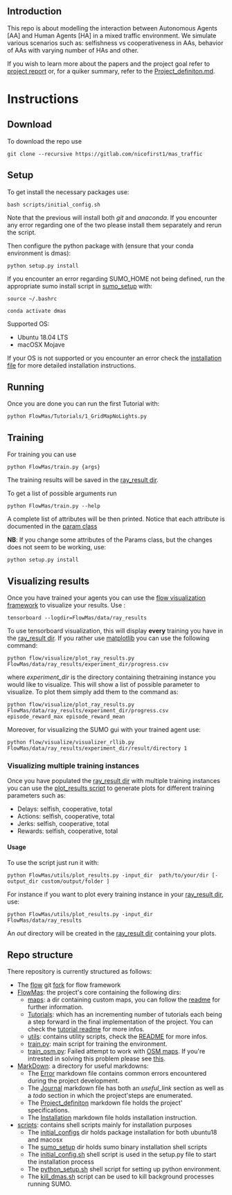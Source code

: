 ## Introduction 
This repo is about modelling the interaction between Autonomous Agents [AA] and Human Agents [HA] in a mixed traffic environment.
We simulate various scenarios such as: selfishness vs cooperativeness in AAs, behavior of AAs with varying number of HAs and other.

If you wish to learn more about the papers and the project goal refer to [project report](MarkDown/Report.pdf) or, for a quiker summary, refer to the [Project_definiton.md](MarkDown/Project_definiton.md).

# Instructions

## Download

To download the repo use

`git clone --recursive https://gitlab.com/nicofirst1/mas_traffic`

## Setup

To get install the necessary packages use:

`bash scripts/initial_config.sh`

Note that the previous will install both _git_ and _anaconda_. If you encounter any error regarding one of the two please install them separately and rerun the script.

Then configure the python package with (ensure that your conda environment is dmas):

`python setup.py install`

If you encounter an error regarding SUMO_HOME not being defined, run the appropriate sumo install script in 
[sumo_setup](scripts/sumo_setup) with:

`source ~/.bashrc`

`conda activate dmas`

Supported OS:

- Ubuntu 18.04 LTS
- macOSX Mojave

If your OS is not supported or you encounter an error check the [installation file](MarkDown/Installation.md) for more detailed installation instructions.

## Running

Once you are done you can run the first Tutorial with:

`python FlowMas/Tutorials/1_GridMapNoLights.py`

## Training

For training you can use 

`python FlowMas/train.py {args}`

The training results will be saved in the [ray_result dir](FlowMas/data/ray_results). 

To get a list of possible arguments run 

`python FlowMas/train.py --help`

A complete list of attributes will be then printed. Notice that each attribute is documented in the
[param class](FlowMas/utils/parameters.py)

__NB__: If you change some attributes of the Params class, but the changes does not seem to be working, use:

`python setup.py install`

## Visualizing results

Once you have trained your agents you can use the [flow visualization framework](https://github.com/flow-project/flow/blob/master/tutorials/tutorial04_visualize.ipynb)
to visualize your results. Use :

`tensorboard --logdir=FlowMas/data/ray_results`

To use tensorboard visualization, this will display __every__ training you have in the [ray_result dir](FlowMas/data/ray_results).
If you rather use [matplotlib](https://matplotlib.org/) you can use the following command:

`python flow/visualize/plot_ray_results.py FlowMas/data/ray_results/experiment_dir/progress.csv`

where _experiment_dir_ is the directory containing thetraining instance you would like to visualize. This will show a list of 
possible parameter to visualize. To plot them simply add them to the command as:

`python flow/visualize/plot_ray_results.py FlowMas/data/ray_results/experiment_dir/progress.csv episode_reward_max episode_reward_mean`

Moreover, for visualizing the SUMO gui with your trained agent use:

`python flow/visualize/visualizer_rllib.py FlowMas/data/ray_results/experiment_dir/result/directory 1`


### Visualizing multiple training instances

Once you have populated the [ray_result dir](FlowMas/data/ray_results) with multiple training instances you can use the 
[plot_results script](FlowMas/utils/plot_results.py) to generate plots for different training parameters such as:
- Delays: selfish, cooperative, total
- Actions:  selfish, cooperative, total
- Jerks:  selfish, cooperative, total
- Rewards:  selfish, cooperative, total

#### Usage

To use the script just run it with:

`python FlowMas/utils/plot_results.py -input_dir  path/to/your/dir [-output_dir custom/output/folder ] `

For instance if you want to plot every training instance in your [ray_result dir](FlowMas/data/ray_results), use:

`python FlowMas/utils/plot_results.py -input_dir  FlowMas/data/ray_results `

An _out_ directory will be created in the  [ray_result dir](FlowMas/data/ray_results) containing your plots.



## Repo structure

There repository is currently structured as follows:

- The [flow](flow) git [fork](https://github.com/nicofirst1/flow) for flow framework
- [FlowMas](FlowMas): the project's core containing the following dirs:
    - [maps](FlowMas/maps): a dir containing custom maps, you can follow the [readme](FlowMas/maps/README.md) for further information.
    - [Tutorials](FlowMas/Tutorials): which has an incrementing number of tutorials each being a step forward in the final implementation of the project. You can check the [tutorial readme](FlowMas/Tutorials/README.md) for more infos.
    - [utils](FlowMas/utils): contains utility scripts, check the [README](FlowMas/utils/README.md) for more infos.
    - [train.py](Flowmas/train.py): main script for training the environment.
  -   [train_osm.py](Flowmas/train_osm.py): Failed attempt to work with
      [OSM maps]((https://github.com/flow-project/flow/blob/master/tutorials/tutorial06_osm.ipynb)). If
      you're intrested in solving this problem please see
      [this](https://github.com/flow-project/flow/issues/755).
- [MarkDown](MarkDown): a directory for useful markdowns:
    - The [Error](MarkDown/Errors.md) markdown file contains common errors encountered during the project development.
    - The [Journal](MarkDown/Journal.md) markdown file has both an _useful_link_ section as well as a _todo_ section in which the project'steps are enumerated.
    - The [Project_definiton](MarkDown/Project_definiton.md) markdown file holds the project' specifications.
    - The [Installation](MarkDown/Installation.md) markdown file holds installation instruction.
- [scripts](scripts): contains shell scripts mainly for installation purposes
    - The [initial_configs](scripts/initial_configs) dir holds package installation for both ubuntu18 and macosx
    - The [sumo_setup](scripts/sumo_setup) dir holds sumo binary installation shell scripts
    - The [initial_config.sh](scripts/initial_config.sh) shell script is used in the setup.py file to start the installation process
    - The [python_setup.sh](scripts/python_setup.sh) shell script for setting up python environment.
    - The [kill_dmas.sh](scripts/kill_dmas.sh) script can be used to kill background processes running SUMO.
    